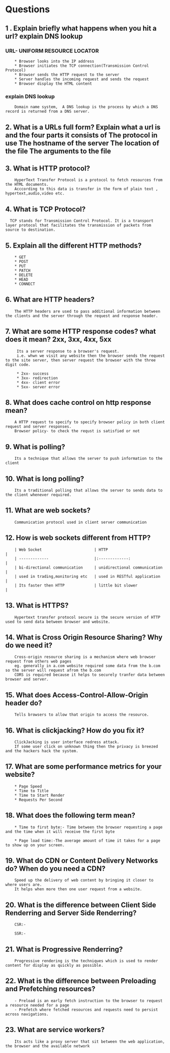 
# Questions

## 1 . Explain briefly what happens when you hit a url? explain DNS lookup 

### URL- UNIFORM RESOURCE LOCATOR
        * Browser looks into the IP address
        * Browser initiates the TCP connection(Transmission Control Protocol)
        * Browser sends the HTTP request to the server
        * Server handles the incoming request and sends the request
        * Browser display the HTML content

### explain DNS lookup
        Domain name system,  A DNS lookup is the process by which a DNS record is returned from a DNS server.


## 2. What is a URLs full form? Explain what a url is and the four parts it consists of The protocol in use The hostname of the server The location of the file The arguments to the file

## 3. What is HTTP protocol?
        HyperText Transfer Protocol is a protocol to fetch resources from the HTML documents.
        Acccording to this data is transfer in the form of plain text , hypertext,audio,video etc.

## 4. What is TCP Protocol?
      TCP stands for Transmission Control Protocol. It is a transport layer protocol that facilitates the transmission of packets from source to destination.  

## 5. Explain all the different HTTP methods?
        * GET
        * POST
        * PUT
        * PATCH
        * DELETE
        * HEAD 
        * CONNECT

## 6. What are HTTP headers?
        The HTTP headers are used to pass additional information between the clients and the server through the request and response header.       

## 7. What are some HTTP response codes? what does it mean? 2xx, 3xx, 4xx, 5xx      
         Its a server response to a browser's request.
         i.e. whwn we visit any website then the browser sends the request to the site server, then server request the browser with the three digit code.
         
         * 2xx- success
         * 3xx- redirection
         * 4xx- client error
         * 5xx- server error

## 8.   What does cache control on http response mean?
        A HTTP request to specify to specify browser policy in both client request and server responses.
        Browser policy- to check the requst is satisfied or not

## 9.   What is polling?    
        Its a technique that allows the server to push information to the client

## 10.  What is long polling?
        Its a traditional polling that allows the server to sends data to the client whenever required.

## 11.  What are web sockets?
        Communication protocol used in client server communication

## 12.  How is web sockets different from HTTP?

        | Web Socket                       | HTTP                               |
        | -------------                    |:-------------:                     |
        | bi-directional communication     | unidirectional communication       |
        | used in trading,monitoring etc   | used in RESTful application        |
        | Its faster then HTTP             | little bit slower                  |              

## 13.  What is HTTPS?
        Hypertext transfer protocol secure is the secure version of HTTP used to send data between browser and website.

## 14.  What is Cross Origin Resource Sharing? Why do we need it?
        Cross-origin resource sharing is a mechanism where web browser request from others web pages 
        eg. generally in a.com website required some data from the b.com so the server will request afrom the b.com
        CORS is required because it helps to securely tranfer data between browser and server.

## 15.  What does Access-Control-Allow-Origin header do?
        Tells browsers to allow that origin to access the resource.

## 16.  What is clickjacking? How do you fix it?       
        ClickJacking is user interface redress attack.
        If some user click on unknown thing then the privacy is breezed and the hackers hack the system.

## 17.  What are some performance metrics for your website?
        * Page Speed
        * Time to Title
        * Time to Start Render
        * Requests Per Second

## 18.  What does the following term mean?
        * Time to first byte:- Time between the browser requesting a page and the time when it will receive the first byte

        * Page load time:-The average amount of time it takes for a page to show up on your screen.

## 19.  What do CDN or Content Delivery Networks do? When do you need a CDN?
        Speed up the delivery of web content by bringing it closer to where users are.                          
        It helps when more then one user request from a website.

## 20.  What is the difference between Client Side Renderring and Server Side Renderring?
        CSR:-

        SSR:-

## 21.  What is Progressive Renderring?
        Progressive rendering is the techniques which is used to render content for display as quickly as possible.

## 22.  What is the difference between Preloading and Prefetching resources?
        - Preload is an early fetch instruction to the browser to request a resource needed for a page
        - Prefetch where fetched resources and requests need to persist across navigations.

## 23.  What are service workers?
        Its acts like a proxy server that sit between the web application, the browser and the available network                      
